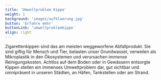 ```yaml
---
title: 'Umweltproblem Kippe'
weight: 1
background: 'images/aufklaerung.jpg'
button: 'Erfahre mehr'
buttonLink: 'umweltproblemkippe'
align: right
---
```


Zigarettenkippen sind das am meisten weggeworfene Abfallprodukt. Sie sind giftig für Mensch und Tier, belasten unser Grundwasser, verweilen als Mikroplastik in den Ökosystemen und verursachen immense Reinigungskosten. Achtlos auf dem Boden oder in Gewässern entsorgte Kippen stellen ein immenses Umweltproblem dar, gut sichtbar und omnipräsent in unseren Städten, an Häfen, Tankstellen oder am Strand.